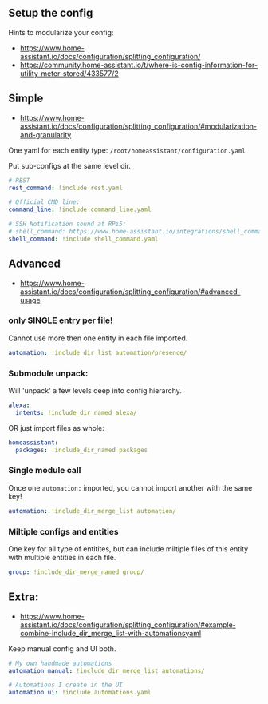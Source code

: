 ## Setup the config

Hints to modularize your config:

- https://www.home-assistant.io/docs/configuration/splitting_configuration/
- https://community.home-assistant.io/t/where-is-config-information-for-utility-meter-stored/433577/2


## Simple

- https://www.home-assistant.io/docs/configuration/splitting_configuration/#modularization-and-granularity

One yaml for each entity type: `/root/homeassistant/configuration.yaml`

Put sub-configs at the same level dir.

```yaml
# REST
rest_command: !include rest.yaml

# Official CMD line:
command_line: !include command_line.yaml

# SSH Notification sound at RPi5:
# shell_command: https://www.home-assistant.io/integrations/shell_command
shell_command: !include shell_command.yaml
```

## Advanced

- https://www.home-assistant.io/docs/configuration/splitting_configuration/#advanced-usage

### only SINGLE entry per file!

Cannot use more then one entity in each file imported.

```yaml
automation: !include_dir_list automation/presence/
```

### Submodule unpack:

Will 'unpack' a few levels deep into config hierarchy.

```yaml
alexa:
  intents: !include_dir_named alexa/
```

OR just import files as whole:

```yaml
homeassistant:
  packages: !include_dir_named packages
```


### Single module call

Once one `automation:` imported, you cannot import another with the same key!

```yaml
automation: !include_dir_merge_list automation/
```

### Miltiple configs and entities

One key for all type of entitites, but can include miltiple files of this entity with multiple entities in each file.

```yaml
group: !include_dir_merge_named group/
```


## Extra:

- https://www.home-assistant.io/docs/configuration/splitting_configuration/#example-combine-include_dir_merge_list-with-automationsyaml


Keep manual config and UI both.

```yaml
# My own handmade automations
automation manual: !include_dir_merge_list automations/

# Automations I create in the UI
automation ui: !include automations.yaml
```